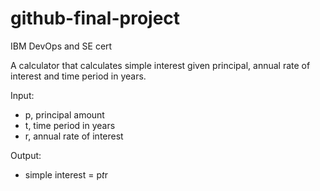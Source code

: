 # github-final-project
IBM DevOps and SE cert

A calculator that calculates simple interest given principal, annual rate of interest and time period in years.

Input:
 * p, principal amount
 * t, time period in years
 * r, annual rate of interest

Output:
 * simple interest = p*t*r
